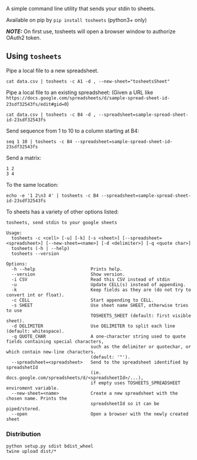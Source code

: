 A simple command line utility that sends your stdin to sheets.

Available on pip by `pip install tosheets` (python3+ only)

***NOTE:***  On first use, tosheets will open a browser window to authorize OAuth2 token.
## Using `tosheets`
Pipe a local file to a new spreadsheet.
```
cat data.csv | tosheets -c A1 -d , --new-sheet="tosheetsSheet"
```

Pipe a local file to an existing spreadsheet:
(Given a URL like `https://docs.google.com/spreadsheets/d/sample-spread-sheet-id-23sdf32543fs/edit#gid=0`)
```
cat data.csv | tosheets -c B4 -d , --spreadsheet=sample-spread-sheet-id-23sdf32543fs
```

Send sequence from 1 to 10 to a column starting at B4:
```
seq 1 10 | tosheets -c B4 --spreadsheet=sample-spread-sheet-id-23sdf32543fs
```

Send a matrix:
```
1 2
3 4
```
To the same location:

```
echo -e '1 2\n3 4' | tosheets -c B4 --spreadsheet=sample-spread-sheet-id-23sdf32543fs
```


To sheets has a variety of other options listed:
```
tosheets, send stdin to your google sheets

Usage:
  tosheets -c <cell> [-u] [-k] [-s <sheet>] [--spreadsheet=<spreadsheet>] [--new-sheet=<name>] [-d <delimiter>] [-q <quote char>]
  tosheets (-h | --help)
  tosheets --version

Options:
  -h --help                     Prints help.
  --version                     Show version.
  -i CSV                        Read this CSV instead of stdin
  -u                            Update CELL(s) instead of appending.
  -k                            Keep fields as they are (do not try to convert int or float).
  -c CELL                       Start appending to CELL.
  -s SHEET                      Use sheet name SHEET, otherwise tries to use
                                TOSHEETS_SHEET (default: first visible sheet).
  -d DELIMITER                  Use DELIMITER to split each line (default: whitespace).
  -q QUOTE_CHAR                 A one-character string used to quote fields containing special characters,
                                such as the delimiter or quotechar, or which contain new-line characters.
                                (default: '"').
  --spreadsheet=<spreadsheet>   Send to the spreadsheet identified by spreadshetId
                                (ie. docs.google.com/spreadsheets/d/<spreadsheetId>/...),
                                if empty uses TOSHEETS_SPREADSHEET enviroment variable.
  --new-sheet=<name>            Create a new spreadsheet with the chosen name. Prints the
                                spreadsheetId so it can be piped/stored.
  --open                        Open a browser with the newly created sheet
```

### Distribution
```
python setup.py sdist bdist_wheel
twine upload dist/*
```
